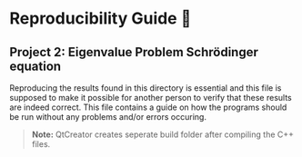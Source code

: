# Reproducibility Guide :closed_book:


## Project 2: Eigenvalue Problem Schrödinger equation

Reproducing the results found in this directory is essential and this file is supposed
to make it possible for another person to verify that these results are indeed correct.
This file contains a guide on how the programs should be run without any problems and/or errors occuring.

> **Note:** QtCreator creates seperate build folder after compiling the C++ files.
